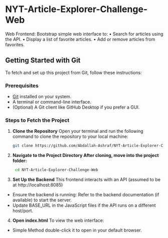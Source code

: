 # NYT-Article-Explorer-Challenge-Web
Web Frontend: Bootstrap simple web interface to: 
• Search for articles using the API. 
• Display a list of favorite articles. 
• Add or remove articles from favorites.
## Getting Started with Git

To fetch and set up this project from Git, follow these instructions:

### Prerequisites
- [Git](https://git-scm.com/) installed on your system.
- A terminal or command-line interface.
- (Optional) A Git client like GitHub Desktop if you prefer a GUI.

### Steps to Fetch the Project

1. **Clone the Repository**
   Open your terminal and run the following command to clone the repository to your local machine:
   ```bash
   git clone https://github.com/Abdallah-Ashraf/NYT-Article-Explorer-Challenge-Web.git

2.  **Navigate to the Project Directory After cloning, move into the project folder:**
    ```bash 
     cd NYT-Article-Explorer-Challenge-Web
3.  **Set Up the Backend**
    This frontend interacts with an API (assumed to be at http://localhost:8085)
- Ensure the backend is running:
    Refer to the backend documentation (if available) to start the server.
- Update BASE_URL in the JavaScript files if the API runs on a different host/port.

4. **Open index.html** To view the web interface:
- Simple Method double-click it to open in your default browser.
    